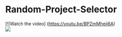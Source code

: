 # Random-Project-Selector



[![Watch the video] (https://youtu.be/BPZmMheij6A) <br />
![](./Random-Project-Selector.gif)
